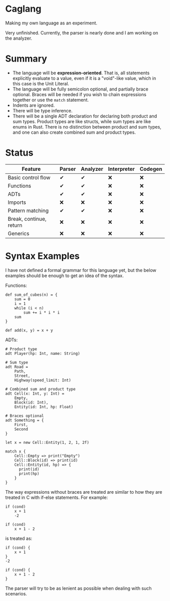 # Caglang
Making my own language as an experiment.

Very unfinished. Currently, the parser is nearly done and I am working on the analyzer.

# Summary
- The language will be **expression-oriented**. That is, all statements explicitly evaluate to a value, even if it is a "void"-like value, which in this case is the Unit Literal.
- The language will be fully semicolon optional, and partially brace optional. Braces will be needed if you wish to chain expressions together or use the `match` statement.
- Indents are ignored.
- There will be type inference.
- There will be a single ADT declaration for declaring both product and sum types. Product types are like structs, while sum types are like enums in Rust. There is no distinction between product and sum types, and one can also create combined sum and product types.

# Status

| Feature                 | Parser        | Analyzer      |Interpreter  |Codegen     |
| -------------           | ------------- |---------------|-------------|------------|
| Basic control flow      |✔             |✔             |❌           |❌
| Functions      |✔             |✔             |❌           |❌
| ADTs                    |✔             |✔             |❌           |❌
| Imports                    |❌             |❌             |❌           |❌
| Pattern matching        |✔             |✔             |❌           |❌
| Break, continue, return |❌             |❌             |❌           |❌
| Generics                |❌             |❌             |❌           |❌

# Syntax Examples
I have not defined a formal grammar for this language yet, but the below examples should be enough to get an idea of the syntax.

Functions:
```
def sum_of_cubes(n) = {
    sum = 0
    i = 1
    while (i < n)
        sum += i * i * i
    sum
}

def add(x, y) = x + y
```
ADTs:
```
# Product type
adt Player(hp: Int, name: String)

# Sum type
adt Road =
    Path,
    Street,
    Highway(speed_limit: Int)

# Combined sum and product type
adt Cell(x: Int, y: Int) =
    Empty,
    Block(id: Int),
    Entity(id: Int, hp: Float)

# Braces optional
adt Something = {
    First,
    Second
}

let x = new Cell::Entity(1, 2, 1, 2f)

match x {
    Cell::Empty => print("Empty")
    Cell::Block(id) => print(id)
    Cell::Entity(id, hp) => {
      print(id)
      print(hp)
    }
}
```
The way expressions without braces are treated are similar to how they are treated in C with if-else statements. For example:
```
if (cond)
    x + 1
    -2
    
if (cond)
    x + 1 - 2
```
is treated as:
```
if (cond) {
    x + 1
}
-2

if (cond) {
    x + 1 - 2
}
```
The parser will try to be as lenient as possible when dealing with such scenarios.
